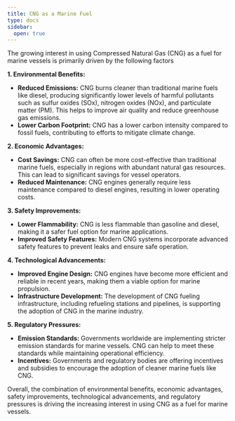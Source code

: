 ```yaml
---
title: CNG as a Marine Fuel
type: docs
sidebar:
  open: true
---
```

The growing interest in using Compressed Natural Gas (CNG) as a fuel for marine vessels is primarily driven by the following factors

**1. Environmental Benefits:**
* **Reduced Emissions:** CNG burns cleaner than traditional marine fuels like diesel, producing significantly lower levels of harmful pollutants such as sulfur oxides (SOx), nitrogen oxides (NOx), and particulate matter (PM). This helps to improve air quality and reduce greenhouse gas emissions.
* **Lower Carbon Footprint:** CNG has a lower carbon intensity compared to fossil fuels, contributing to efforts to mitigate climate change.

**2. Economic Advantages:**
* **Cost Savings:** CNG can often be more cost-effective than traditional marine fuels, especially in regions with abundant natural gas resources. This can lead to significant savings for vessel operators.
* **Reduced Maintenance:** CNG engines generally require less maintenance compared to diesel engines, resulting in lower operating costs.

**3. Safety Improvements:**
* **Lower Flammability:** CNG is less flammable than gasoline and diesel, making it a safer fuel option for marine applications.
* **Improved Safety Features:** Modern CNG systems incorporate advanced safety features to prevent leaks and ensure safe operation.

**4. Technological Advancements:**
* **Improved Engine Design:** CNG engines have become more efficient and reliable in recent years, making them a viable option for marine propulsion.
* **Infrastructure Development:** The development of CNG fueling infrastructure, including refueling stations and pipelines, is supporting the adoption of CNG in the marine industry.

**5. Regulatory Pressures:**
* **Emission Standards:** Governments worldwide are implementing stricter emission standards for marine vessels. CNG can help to meet these standards while maintaining operational efficiency.
* **Incentives:** Governments and regulatory bodies are offering incentives and subsidies to encourage the adoption of cleaner marine fuels like CNG.

Overall, the combination of environmental benefits, economic advantages, safety improvements, technological advancements, and regulatory pressures is driving the increasing interest in using CNG as a fuel for marine vessels.

